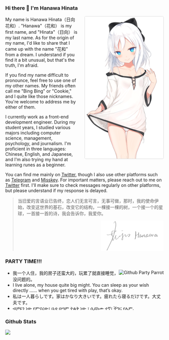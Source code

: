 ### Hi there 👋 I'm Hanawa Hinata

<img align="right" style="float: right;width: 250px;margin: 0 0 20px 20px;border: 1px solid #d9d9d9;border-radius: 4px;" alt="Hanawa Hinata" src="./assets/images/painting/1004.png" />

My name is Hanawa Hinata（日向花和）. "Hanawa"（花和） is my first name, and "Hinata"（日向） is my last name.
As for the origin of my name, I'd like to share that I came up with the name "花和" from a dream. 
I understand if you find it a bit unusual, but that's the truth, I'm afraid.

If you find my name difficult to pronounce, feel free to use one of my other names. 
My friends often call me "Bing Bing" or "Cookie," and I quite like those nicknames.
You're welcome to address me by either of them.

I currently work as a front-end development engineer. 
During my student years, I studied various majors including computer science, management, psychology, and journalism. 
I'm proficient in three languages: Chinese, English, and Japanese, and I'm also trying my hand at learning runes as a beginner.

You can find me mainly on [Twitter](https://twitter.com/intent/follow?screen_name=hanawa_hinata), though I also use other platforms such as 
[Telegram](https://t.me/hanawa_hinata) and [Misskey](https://nya.one/@hanawa). 
For important matters, please reach out to me on [Twitter](https://twitter.com/intent/follow?screen_name=hanawa_hinata) first.
I'll make sure to check messages regularly on other platforms, but please understand if my response is delayed.

> 当旧爱的言语业已告终，恋人们无言可言，无事可做，那时，我的使命伊始，改变这世界的基石，改变它的结构，一棵接一棵的树，一个接一个的星球，一首接一首的诗，我会告诉你，我爱你。
> 
> <img style="width: 200px;margin: 0 0 0 auto;display: block;" alt="Hanawa Hinata Sign" src="./assets/images/sign/sign_gray.svg" />

### PARTY TIME!!!

<a href="https://cultofthepartyparrot.com/" target="_blank">
  <img align="right" src="https://cultofthepartyparrot.com/parrots/hd/githubparrot.gif" alt="Github Party Parrot" title="Github Party Parrot" />
</a>

* 我一个人住，我的房子还蛮大的，玩累了就直接睡觉，没问题的。
* I live alone, my house quite big might. You can sleep as your wish directly …… when you get tired with play, that’s okay.
* 私は一人暮らしです。家はかなり大きいです。疲れたら寝るだけです。大丈夫です。
* ብቻዬን ነው የምኖረው፣ ቤቴ በጣም ትልቅ ነው ፣ ሲደክሙ ተኛ፣ ችግር የሌም.


### Github Stats
<!-- github-stats:start -->
<!-- prettier-ignore-start -->
<!-- markdownlint-disable -->
<a href="https://profile.codersrank.io/user/bainesing" target="_blank" >
  <img src="https://cr-skills-chart-widget.azurewebsites.net/api/api?username=bainesing" style="display:block; max-width: 100%; min-width: 58%;" />
</a>

<!-- <a href="https://github.com/bainesing">
  <img align="left" src="https://github-readme-stats.vercel.app/api?username=bainesing&show_icons=true&layout=compact&count_private=true&hide_title=true&theme=default" 
     style="height: 161px;">
  <img align="right" src="https://github-readme-stats.vercel.app/api/top-langs/?username=bainesing&layout=compact&count_private=true&theme=default" 
       style="height: 161px;">
</a> -->
<!-- markdownlint-restore -->
<!-- prettier-ignore-end -->
<!-- github-stats:end -->


